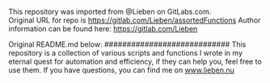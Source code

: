 This repository was imported from @Lieben on GitLabs.com.  
Original URL for repo is https://gitlab.com/Lieben/assortedFunctions
Author information can be found here: https://gitlab.com/Lieben

Original README.md below:
############################
This repository is a collection of various scripts and functions I wrote in my eternal quest for automation and efficiency, if they can help you, feel free to use them. If you have questions, you can find me on www.lieben.nu
